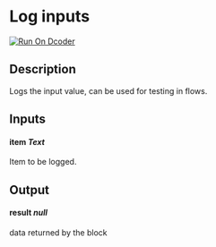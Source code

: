 # Log inputs

[![Run On Dcoder](https://static-content.dcoder.tech/dcoder-assets/run-on-dcoder.svg)](https://code.dcoder.tech/feed/block/6043ac254135eb202d937c55)

## Description

Logs the input value, can be used for testing in flows.

## Inputs

#### **item** _Text_

Item to be logged.

## Output

#### **result** _null_

data returned by the block
